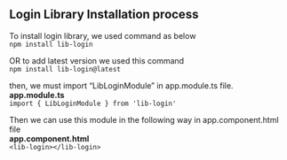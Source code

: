 ## Login Library Installation process

To install login library, we used command as below <br/>
 `npm install lib-login`

OR to add latest version we used this command <br/>
 `npm install lib-login@latest`

then, we must import “LibLoginModule” in app.module.ts file. <br/>
**app.module.ts** <br/>
 `import { LibLoginModule } from 'lib-login'`

Then we can use this module in the following way in app.component.html file <br/>
**app.component.html** <br/>
 `<lib-login></lib-login>`


